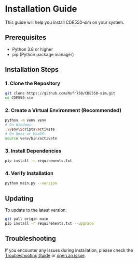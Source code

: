 # Installation Guide

This guide will help you install CDE550-sim on your system.

## Prerequisites

- Python 3.8 or higher
- pip (Python package manager)

## Installation Steps

### 1. Clone the Repository

```bash
git clone https://github.com/Nsfr750/CDE550-sim.git
cd CDE550-sim
```

### 2. Create a Virtual Environment (Recommended)

```bash
python -m venv venv
# On Windows:
.\venv\Scripts\activate
# On Unix or MacOS:
source venv/bin/activate
```

### 3. Install Dependencies

```bash
pip install -r requirements.txt
```

### 4. Verify Installation

```bash
python main.py --version
```

## Updating

To update to the latest version:

```bash
git pull origin main
pip install -r requirements.txt --upgrade
```

## Troubleshooting

If you encounter any issues during installation, please check the [Troubleshooting Guide](./troubleshooting.md) or [open an issue](https://github.com/Nsfr750/CDE550-sim/issues).
